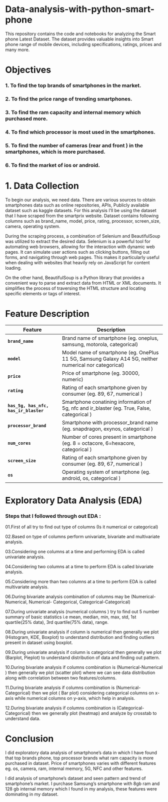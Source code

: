 # Data-analysis-with-python-smart-phone

This repository contains the code and notebooks for analyzing the Smart phone  Latest Dataset. The dataset provides valuable insights into Smart phone range of mobile devices, including specifications, ratings, prices and many more.

# Objectives

### 1. To find the top brands of smartphones in the market.

### 2. To find the price range of trending smartphones.

### 3. To find the ram capacity and internal memory which purchased more.

### 4. To find which processor is most used in the smartphones.

### 5. To find the number of cameras (rear and front ) in the smartphones, which is more purchased.

### 6. To find the market of ios or android.

# 1. Data Collection

To begin our analysis, we need data. There are various sources to obtain smartphones data such as online repositories, APIs, Publicly available dataset such as kaggle datasets. For this analysis I’ll be using the dataset that I have scraped from the smartprix website. Dataset contains following columns such as brand_name, model, price, rating, processor, screen_size, camera, operating system.

During the scraping process, a combination of Selenium and BeautifulSoup was utilized to extract the desired data. Selenium is a powerful tool for automating web browsers, allowing for the interaction with dynamic web pages. It can simulate user actions such as clicking buttons, filling out forms, and navigating through web pages. This makes it particularly useful when dealing with websites that heavily rely on JavaScript for content loading.

On the other hand, BeautifulSoup is a Python library that provides a convenient way to parse and extract data from HTML or XML documents. It simplifies the process of traversing the HTML structure and locating specific elements or tags of interest.

# Feature Description 

| Feature  | Description |
| --- | --- |
| **`brand_name`**                      | Brand name of smartphone (eg. oneplus, samsung, motorola, categorical) |
| **`model`**                           | Model name of smartphone (eg. OnePlus 11 5G, Samsung Galaxy A14 5G, neither numerical nor categorical) |
| **`price`**                           | Price of smartphone (eg. 30000, numeric)|
| **`rating`**                          | Rating of each smartphone given by consumer (eg. 89, 67, numerical ) |
| **`has_5g, has_nfc, has_ir_blaster`** | Smartphone conatining information of 5g, nfc and ir_blaster (eg. True, False, categorical )|
| **`processor_brand`**                 |  Smartphone with processor_brand name (eg. snapdragon, exynos, categorical ) |
| **`num_cores`**                       |Number of cores present in smartphone (eg. 8 = octacore, 6=hexacore, categorical )|
| **`screen_size `**                    | Rating of each smartphone given by consumer (eg. 89, 67, numerical ) |
| **`os `**                             |  Operating system of smartphone (eg. android, os, categorical ) |
                                    

# Exploratory Data Analysis (EDA)  

### Steps that I followed through out EDA :

01.First of all try to find out type of columns (Is it numerical or categorical)

02.Based on type of columns perform univariate, bivariate and multivariate analysis.

03.Considering one columns at a time and performing EDA is called univariate analysis.

04.Considering two columns at a time to perform EDA is called bivariate analysis.

05.Considering more than two columns at a time to perform EDA is called multivariate analysis.

06.During bivariate analysis combination of columns may be (Numerical- Numerical, Numerical- Categorical, Categorical-Categorical)

07.During univariate analysis (numerical columns ) try to find out 5 number summary of basic statistics i.e mean, median, min, max, std, 1st quartile(25% data), 3rd quartile(75% data), range.

08.During univariate analysis if column is numerical then generally we plot (Histogram, KDE, Boxplot) to understand distribution and finding outliers present in dataset using boxplot.

09.During univariate analysis if column is categorical then generally we plot (Barplot, Pieplot) to understand distribution of data and finding out pattern.

10.During bivariate analysis if columns combination is (Numerical-Numerical ) then generally we plot (scatter plot) where we can see data distribution along with correlation between two features/columns.

11.During bivariate analysis if columns combination is (Numerical-Categorical) then we plot ( Bar plot) considering categorical columns on x-axis while numerical columns on y-axis, which help in analysis.

12.During bivariate analysis if columns combination is (Categorical-Categorical) then we generally plot (heatmap) and analyze by crosstab to understand data.

# Conclusion
I did exploratory data analysis of smartphone’s data in which I have found that top brands phone, top processor brands what ram capacity is more purchased in dataset. Price of smartphones varies with different features eg. os, camera, ram, internal memory, 5G, NFC and other features.

I did analysis of smartphone’s dataset and seen pattern and trend of smartphone’s market. I purchase Samsung’s smartphone with 8gb ram and 128 gb internal memory which I found in my analysis, these features were dominating in my dataset. 
